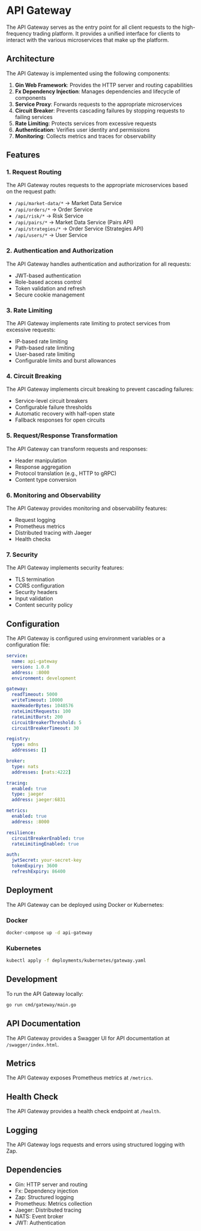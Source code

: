 # API Gateway

The API Gateway serves as the entry point for all client requests to the high-frequency trading platform. It provides a unified interface for clients to interact with the various microservices that make up the platform.

## Architecture

The API Gateway is implemented using the following components:

1. **Gin Web Framework**: Provides the HTTP server and routing capabilities
2. **Fx Dependency Injection**: Manages dependencies and lifecycle of components
3. **Service Proxy**: Forwards requests to the appropriate microservices
4. **Circuit Breaker**: Prevents cascading failures by stopping requests to failing services
5. **Rate Limiting**: Protects services from excessive requests
6. **Authentication**: Verifies user identity and permissions
7. **Monitoring**: Collects metrics and traces for observability

## Features

### 1. Request Routing

The API Gateway routes requests to the appropriate microservices based on the request path:

- `/api/market-data/*` → Market Data Service
- `/api/orders/*` → Order Service
- `/api/risk/*` → Risk Service
- `/api/pairs/*` → Market Data Service (Pairs API)
- `/api/strategies/*` → Order Service (Strategies API)
- `/api/users/*` → User Service

### 2. Authentication and Authorization

The API Gateway handles authentication and authorization for all requests:

- JWT-based authentication
- Role-based access control
- Token validation and refresh
- Secure cookie management

### 3. Rate Limiting

The API Gateway implements rate limiting to protect services from excessive requests:

- IP-based rate limiting
- Path-based rate limiting
- User-based rate limiting
- Configurable limits and burst allowances

### 4. Circuit Breaking

The API Gateway implements circuit breaking to prevent cascading failures:

- Service-level circuit breakers
- Configurable failure thresholds
- Automatic recovery with half-open state
- Fallback responses for open circuits

### 5. Request/Response Transformation

The API Gateway can transform requests and responses:

- Header manipulation
- Response aggregation
- Protocol translation (e.g., HTTP to gRPC)
- Content type conversion

### 6. Monitoring and Observability

The API Gateway provides monitoring and observability features:

- Request logging
- Prometheus metrics
- Distributed tracing with Jaeger
- Health checks

### 7. Security

The API Gateway implements security features:

- TLS termination
- CORS configuration
- Security headers
- Input validation
- Content security policy

## Configuration

The API Gateway is configured using environment variables or a configuration file:

```yaml
service:
  name: api-gateway
  version: 1.0.0
  address: :8000
  environment: development

gateway:
  readTimeout: 5000
  writeTimeout: 10000
  maxHeaderBytes: 1048576
  rateLimitRequests: 100
  rateLimitBurst: 200
  circuitBreakerThreshold: 5
  circuitBreakerTimeout: 30

registry:
  type: mdns
  addresses: []

broker:
  type: nats
  addresses: [nats:4222]

tracing:
  enabled: true
  type: jaeger
  address: jaeger:6831

metrics:
  enabled: true
  address: :8000

resilience:
  circuitBreakerEnabled: true
  rateLimitingEnabled: true

auth:
  jwtSecret: your-secret-key
  tokenExpiry: 3600
  refreshExpiry: 86400
```

## Deployment

The API Gateway can be deployed using Docker or Kubernetes:

### Docker

```bash
docker-compose up -d api-gateway
```

### Kubernetes

```bash
kubectl apply -f deployments/kubernetes/gateway.yaml
```

## Development

To run the API Gateway locally:

```bash
go run cmd/gateway/main.go
```

## API Documentation

The API Gateway provides a Swagger UI for API documentation at `/swagger/index.html`.

## Metrics

The API Gateway exposes Prometheus metrics at `/metrics`.

## Health Check

The API Gateway provides a health check endpoint at `/health`.

## Logging

The API Gateway logs requests and errors using structured logging with Zap.

## Dependencies

- Gin: HTTP server and routing
- Fx: Dependency injection
- Zap: Structured logging
- Prometheus: Metrics collection
- Jaeger: Distributed tracing
- NATS: Event broker
- JWT: Authentication

